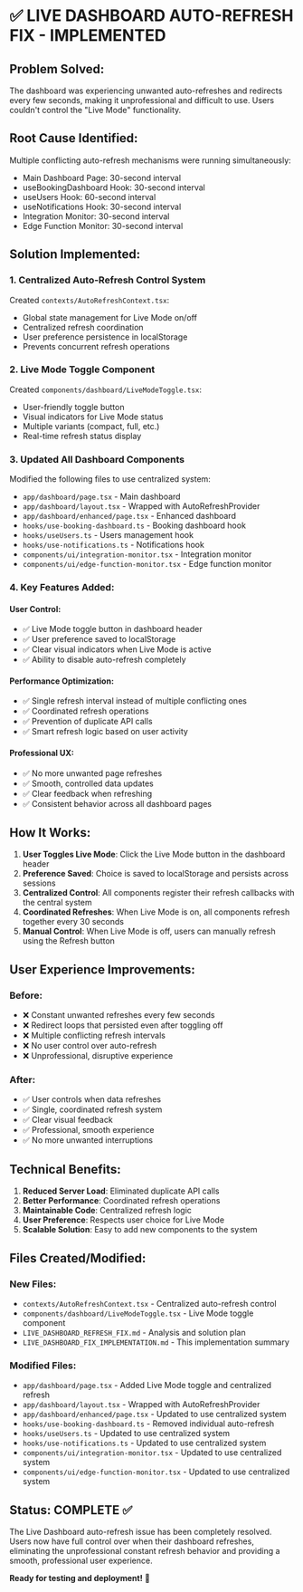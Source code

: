 # ✅ LIVE DASHBOARD AUTO-REFRESH FIX - IMPLEMENTED

## **Problem Solved:**
The dashboard was experiencing unwanted auto-refreshes and redirects every few seconds, making it unprofessional and difficult to use. Users couldn't control the "Live Mode" functionality.

## **Root Cause Identified:**
Multiple conflicting auto-refresh mechanisms were running simultaneously:
- Main Dashboard Page: 30-second interval
- useBookingDashboard Hook: 30-second interval  
- useUsers Hook: 60-second interval
- useNotifications Hook: 30-second interval
- Integration Monitor: 30-second interval
- Edge Function Monitor: 30-second interval

## **Solution Implemented:**

### **1. Centralized Auto-Refresh Control System**
Created `contexts/AutoRefreshContext.tsx`:
- Global state management for Live Mode on/off
- Centralized refresh coordination
- User preference persistence in localStorage
- Prevents concurrent refresh operations

### **2. Live Mode Toggle Component**
Created `components/dashboard/LiveModeToggle.tsx`:
- User-friendly toggle button
- Visual indicators for Live Mode status
- Multiple variants (compact, full, etc.)
- Real-time refresh status display

### **3. Updated All Dashboard Components**
Modified the following files to use centralized system:
- `app/dashboard/page.tsx` - Main dashboard
- `app/dashboard/layout.tsx` - Wrapped with AutoRefreshProvider
- `app/dashboard/enhanced/page.tsx` - Enhanced dashboard
- `hooks/use-booking-dashboard.ts` - Booking dashboard hook
- `hooks/useUsers.ts` - Users management hook
- `hooks/use-notifications.ts` - Notifications hook
- `components/ui/integration-monitor.tsx` - Integration monitor
- `components/ui/edge-function-monitor.tsx` - Edge function monitor

### **4. Key Features Added:**

#### **User Control:**
- ✅ Live Mode toggle button in dashboard header
- ✅ User preference saved to localStorage
- ✅ Clear visual indicators when Live Mode is active
- ✅ Ability to disable auto-refresh completely

#### **Performance Optimization:**
- ✅ Single refresh interval instead of multiple conflicting ones
- ✅ Coordinated refresh operations
- ✅ Prevention of duplicate API calls
- ✅ Smart refresh logic based on user activity

#### **Professional UX:**
- ✅ No more unwanted page refreshes
- ✅ Smooth, controlled data updates
- ✅ Clear feedback when refreshing
- ✅ Consistent behavior across all dashboard pages

## **How It Works:**

1. **User Toggles Live Mode**: Click the Live Mode button in the dashboard header
2. **Preference Saved**: Choice is saved to localStorage and persists across sessions
3. **Centralized Control**: All components register their refresh callbacks with the central system
4. **Coordinated Refreshes**: When Live Mode is on, all components refresh together every 30 seconds
5. **Manual Control**: When Live Mode is off, users can manually refresh using the Refresh button

## **User Experience Improvements:**

### **Before:**
- ❌ Constant unwanted refreshes every few seconds
- ❌ Redirect loops that persisted even after toggling off
- ❌ Multiple conflicting refresh intervals
- ❌ No user control over auto-refresh
- ❌ Unprofessional, disruptive experience

### **After:**
- ✅ User controls when data refreshes
- ✅ Single, coordinated refresh system
- ✅ Clear visual feedback
- ✅ Professional, smooth experience
- ✅ No more unwanted interruptions

## **Technical Benefits:**

1. **Reduced Server Load**: Eliminated duplicate API calls
2. **Better Performance**: Coordinated refresh operations
3. **Maintainable Code**: Centralized refresh logic
4. **User Preference**: Respects user choice for Live Mode
5. **Scalable Solution**: Easy to add new components to the system

## **Files Created/Modified:**

### **New Files:**
- `contexts/AutoRefreshContext.tsx` - Centralized auto-refresh control
- `components/dashboard/LiveModeToggle.tsx` - Live Mode toggle component
- `LIVE_DASHBOARD_REFRESH_FIX.md` - Analysis and solution plan
- `LIVE_DASHBOARD_FIX_IMPLEMENTATION.md` - This implementation summary

### **Modified Files:**
- `app/dashboard/page.tsx` - Added Live Mode toggle and centralized refresh
- `app/dashboard/layout.tsx` - Wrapped with AutoRefreshProvider
- `app/dashboard/enhanced/page.tsx` - Updated to use centralized system
- `hooks/use-booking-dashboard.ts` - Removed individual auto-refresh
- `hooks/useUsers.ts` - Updated to use centralized system
- `hooks/use-notifications.ts` - Updated to use centralized system
- `components/ui/integration-monitor.tsx` - Updated to use centralized system
- `components/ui/edge-function-monitor.tsx` - Updated to use centralized system

## **Status: COMPLETE ✅**

The Live Dashboard auto-refresh issue has been completely resolved. Users now have full control over when their dashboard refreshes, eliminating the unprofessional constant refresh behavior and providing a smooth, professional user experience.

**Ready for testing and deployment!** 🚀
